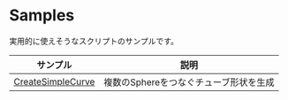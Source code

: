 # Samples

実用的に使えそうなスクリプトのサンプルです。    

|サンプル|説明|     
|---|---|     
|[CreateSimpleCurve](./CreateSimpleCurve)|複数のSphereをつなぐチューブ形状を生成|    
